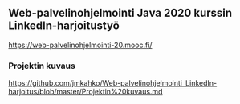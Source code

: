 ## Web-palvelinohjelmointi Java 2020 kurssin LinkedIn-harjoitustyö
https://web-palvelinohjelmointi-20.mooc.fi/

### Projektin kuvaus
https://github.com/jmkahko/Web-palvelinohjelmointi_LinkedIn-harjoitus/blob/master/Projektin%20kuvaus.md